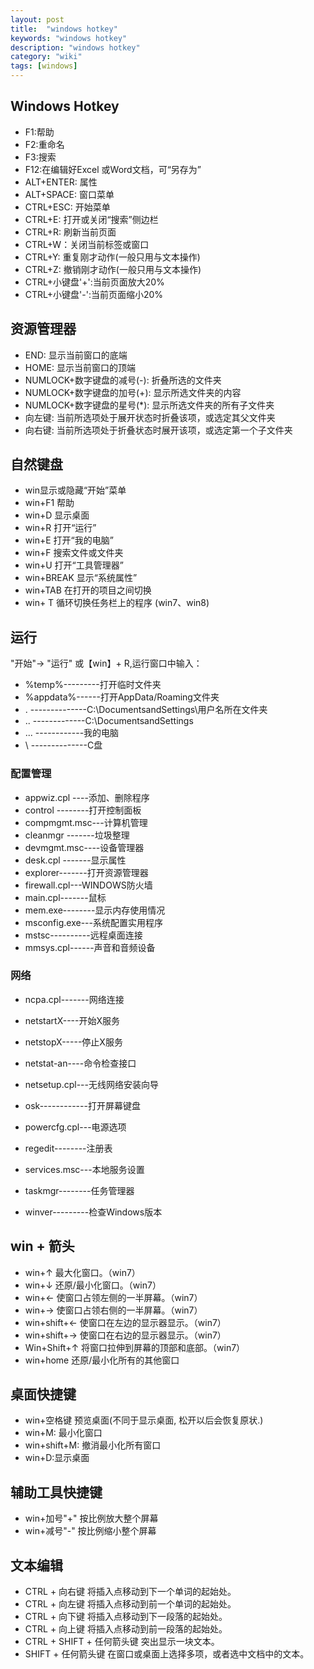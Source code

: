 ```yaml
---
layout: post
title:  "windows hotkey"
keywords: "windows hotkey"
description: "windows hotkey"
category: "wiki" 
tags: [windows]
---
```


Windows Hotkey 
---

<!-- more -->

* F1:帮助
* F2:重命名
* F3:搜索
* F12:在编辑好Excel 或Word文档，可“另存为”
* ALT+ENTER: 属性
* ALT+SPACE: 窗口菜单
* CTRL+ESC: 开始菜单
* CTRL+E: 打开或关闭“搜索”侧边栏
* CTRL+R: 刷新当前页面
* CTRL+W：关闭当前标签或窗口
* CTRL+Y: 重复刚才动作(一般只用与文本操作)
* CTRL+Z: 撤销刚才动作(一般只用与文本操作)
* CTRL+小键盘'+':当前页面放大20%
* CTRL+小键盘'-':当前页面缩小20%

## 资源管理器 ##
* END: 显示当前窗口的底端 
* HOME: 显示当前窗口的顶端
* NUMLOCK+数字键盘的减号(-): 折叠所选的文件夹 
* NUMLOCK+数字键盘的加号(+): 显示所选文件夹的内容 
* NUMLOCK+数字键盘的星号(*): 显示所选文件夹的所有子文件夹 
* 向左键: 当前所选项处于展开状态时折叠该项，或选定其父文件夹 
* 向右键: 当前所选项处于折叠状态时展开该项，或选定第一个子文件夹 

## 自然键盘 ##
* win显示或隐藏“开始”菜单 
* win+F1 帮助 
* win+D 显示桌面 
* win+R 打开“运行” 
* win+E 打开“我的电脑” 
* win+F 搜索文件或文件夹 
* win+U 打开“工具管理器” 
* win+BREAK 显示“系统属性” 
* win+TAB 在打开的项目之间切换 
* win+ T 循环切换任务栏上的程序 (win7、win8)

## 运行 ##
"开始"-> "运行" 或【win】+ R,运行窗口中输入：

*  %temp%---------打开临时文件夹
*  %appdata%------打开AppData/Roaming文件夹
*  .  --------------C:\DocumentsandSettings\用户名所在文件夹 
* ..  -------------C:\DocumentsandSettings 
* ... ------------我的电脑 
* \   --------------C盘 

### 配置管理 ###
* appwiz.cpl ----添加、删除程序
* control --------打开控制面板
* compmgmt.msc---计算机管理 
* cleanmgr -------垃圾整理
* devmgmt.msc----设备管理器 
* desk.cpl -------显示属性 
* explorer-------打开资源管理器 
* firewall.cpl---WINDOWS防火墙
* main.cpl-------鼠标 
* mem.exe--------显示内存使用情况 
* msconfig.exe---系统配置实用程序 
* mstsc----------远程桌面连接 
* mmsys.cpl------声音和音频设备 

### 网络 ###
* ncpa.cpl-------网络连接 
* netstartX----开始X服务 
* netstopX-----停止X服务 
* netstat-an----命令检查接口 
* netsetup.cpl---无线网络安装向导 

* osk------------打开屏幕键盘 
* powercfg.cpl---电源选项 
* regedit--------注册表 
* services.msc---本地服务设置 
* taskmgr--------任务管理器 
* winver---------检查Windows版本 

## win + 箭头 ##
* win+↑ 最大化窗口。（win7）
* win+↓ 还原/最小化窗口。（win7）
* win+← 使窗口占领左侧的一半屏幕。（win7）
* win+→ 使窗口占领右侧的一半屏幕。（win7）
* win+shift+← 使窗口在左边的显示器显示。（win7）
* win+shift+→ 使窗口在右边的显示器显示。（win7）
* Win+Shift+↑ 将窗口拉伸到屏幕的顶部和底部。（win7）
* win+home 还原/最小化所有的其他窗口

## 桌面快捷键 ##
* win+空格键 预览桌面(不同于显示桌面, 松开以后会恢复原状.)
* win+M: 最小化窗口
* win+shift+M: 撤消最小化所有窗口
* win+D:显示桌面

## 辅助工具快捷键 ##
* win+加号"+" 按比例放大整个屏幕
* win+减号"-" 按比例缩小整个屏幕

## 文本编辑 ##
* CTRL + 向右键 将插入点移动到下一个单词的起始处。
* CTRL + 向左键 将插入点移动到前一个单词的起始处。
* CTRL + 向下键 将插入点移动到下一段落的起始处。
* CTRL + 向上键 将插入点移动到前一段落的起始处。
* CTRL + SHIFT + 任何箭头键 突出显示一块文本。
* SHIFT + 任何箭头键 在窗口或桌面上选择多项，或者选中文档中的文本。
